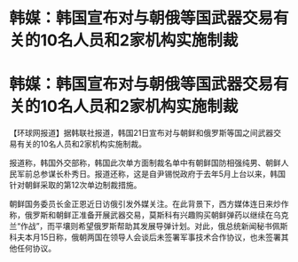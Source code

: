 # 韩媒：韩国宣布对与朝俄等国武器交易有关的10名人员和2家机构实施制裁

# 韩媒：韩国宣布对与朝俄等国武器交易有关的10名人员和2家机构实施制裁

【环球网报道】据韩联社报道，韩国21日宣布对与朝鲜和俄罗斯等国之间武器交易有关的10名人员和2家机构实施制裁。

报道称，韩国外交部称，韩国此次单方面制裁名单中有朝鲜国防相强纯男、朝鲜人民军前总参谋长朴秀日。报道还称，这是自尹锡悦政府于去年5月上台以来，韩国针对朝鲜采取的第12次单边制裁措施。

朝鲜国务委员长金正恩近日访俄引发外媒关注。在此背景下，西方媒体连日来炒作称，俄罗斯和朝鲜正准备开展武器交易，莫斯科有兴趣购买朝鲜弹药以继续在乌克兰“作战”，而平壤则希望俄罗斯帮助其发展导弹计划。对此，俄总统新闻秘书佩斯科夫本月15日称，俄朝两国在领导人会谈后未签署军事技术合作协议，也未签署其他任何协议。

